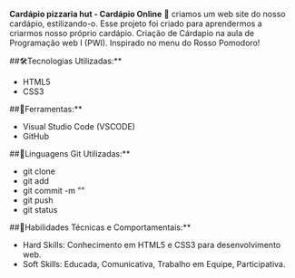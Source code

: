 **Cardápio pizzaria hut - Cardápio Online** 🍕
criamos um web site do nosso cardápio, estilizando-o. Esse projeto foi criado para aprendermos a criarmos nosso próprio cardápio.
Criação de Cárdapio na aula de Programação web I (PWI). Inspirado no menu do Rosso Pomodoro!
 
##🛠️Tecnologias Utilizadas:**
 
- HTML5
- CSS3
 
##🔧Ferramentas:**
 
- Visual Studio Code (VSCODE)
- GitHub
 
##📁Linguagens Git Utilizadas:**
 
- git clone
- git add
- git commit -m ""
- git push
- git status
 
##🎁Habilidades Técnicas e Comportamentais:**
 
- Hard Skills: Conhecimento em HTML5 e CSS3 para desenvolvimento web.
- Soft Skills: Educada, Comunicativa, Trabalho em Equipe, Participativa.

